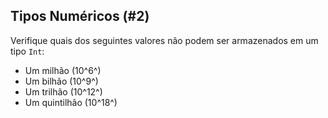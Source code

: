## Tipos Numéricos (#2)

Verifique quais dos seguintes valores não podem ser armazenados em um tipo `Int`:

- Um milhão (10^6^)
- Um bilhão (10^9^)
- Um trilhão (10^12^)
- Um quintilhão (10^18^)